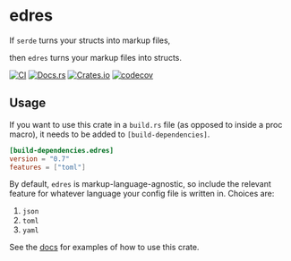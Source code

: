 edres
===

If `serde` turns your structs into markup files,

then `edres` turns your markup files into structs.

[![CI](https://github.com/mistodon/edres/actions/workflows/rust.yml/badge.svg)](https://github.com/mistodon/edres/actions/workflows/rust.yml)
[![Docs.rs](https://docs.rs/edres/badge.svg)](https://docs.rs/edres/0.7.1/edres/)
[![Crates.io](https://img.shields.io/crates/v/edres.svg)](https://crates.io/crates/edres)
[![codecov](https://codecov.io/github/mistodon/edres/branch/main/graph/badge.svg?token=XN5QQCKX5Z)](https://codecov.io/github/mistodon/edres)

## Usage

If you want to use this crate in a `build.rs` file (as opposed to inside a proc macro), it needs to be added to `[build-dependencies]`.

```toml
[build-dependencies.edres]
version = "0.7"
features = ["toml"]
```

By default, `edres` is markup-language-agnostic, so include the relevant feature for whatever language your config file is written in. Choices are:

1.  `json`
2.  `toml`
3.  `yaml`

See the [docs](https://docs.rs/edres/0.7.1/edres/) for examples of how to use this crate.
